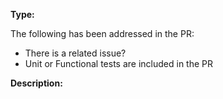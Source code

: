 <!--

Before Pull Request check whether your commits follow this convention

https://github.com/securedeveloper/react-data-export/blob/master/CONTRIBUTING.md

  * If your PR fix an issue don't forget to update the unit test or add a new one
  * If your PR delivers a new feature, please, provide examples and why such feature should be considered.
  * Update examples whether is required
  * Follow the commit guidelines in order to get a quick approval

Pick one/multiple type, if none apply please suggest one, we might be included it by default

eg: bug / feature

-->
**Type:**

The following has been addressed in the PR:

*  There is a related issue?
*  Unit or Functional tests are included in the PR

**Description:**

<!-- Resolves #??? -->
